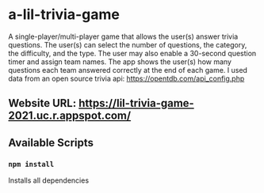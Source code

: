 # a-lil-trivia-game

A single-player/multi-player game that allows the user(s) answer trivia questions. The user(s) can select the number of questions, the category, the difficulty, and the type. The user may also enable a 30-second question timer and assign team names. The app shows the user(s) how many questions each team answered correctly at the end of each game.
I used data from an open source trivia api: https://opentdb.com/api_config.php 

## Website URL: https://lil-trivia-game-2021.uc.r.appspot.com/

## Available Scripts
### `npm install`

Installs all dependencies
